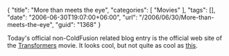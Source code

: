 {
	"title": "More than meets the eye",
	"categories": [
		"Movies"
	],
	"tags": [],
	"date": "2006-06-30T19:07:00+06:00",
	"url": "/2006/06/30/More-than-meets-the-eye",
	"guid": "1368"
}

Today's official non-ColdFusion related blog entry is the official web site of the <a href="http://www.transformersmovie.com/">Transformers</a> movie. It looks cool, but not quite as cool as <a href="http://uk.download.yahoo.com/ne/fu/oa/eurcncs185030.mpg">this</a>.